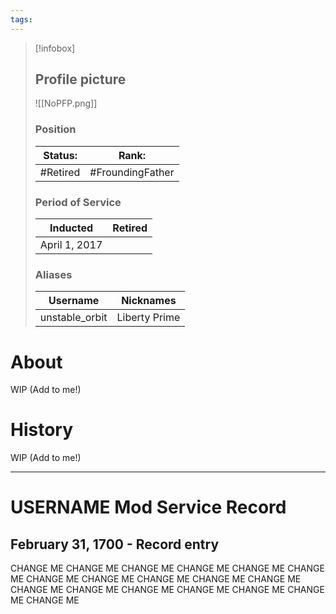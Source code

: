 ```yaml
---
tags:
---
```

> [!infobox]
> 
> ## Profile picture
> 
> ![[NoPFP.png]]
> 
> ### Position 
> | Status: | Rank:  |
> | --- |--- |
> | #Retired  | #FroundingFather  |
> ### Period of Service
> | Inducted | Retired|
> | --- |--- |
> | April 1, 2017 |  |
>  ### Aliases 
> | Username | Nicknames |
> | --- |--- |
> | unstable_orbit | Liberty Prime |



# About
WIP (Add to me!)

# History
WIP (Add to me!)

---
#  USERNAME Mod Service Record

## February 31, 1700 - Record entry
CHANGE ME CHANGE ME CHANGE ME CHANGE ME CHANGE ME CHANGE ME CHANGE ME CHANGE ME CHANGE ME CHANGE ME CHANGE ME CHANGE ME CHANGE ME CHANGE ME CHANGE ME CHANGE ME CHANGE ME CHANGE ME 
